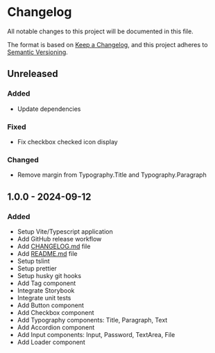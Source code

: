 # Changelog

All notable changes to this project will be documented in this file.

The format is based on [Keep a Changelog](https://keepachangelog.com/en/1.0.0/),
and this project adheres to [Semantic Versioning](https://semver.org/spec/v2.0.0.html).

## Unreleased
### Added
- Update dependencies
### Fixed
- Fix checkbox checked icon display
### Changed
- Remove margin from Typography.Title and Typography.Paragraph 

## 1.0.0 - 2024-09-12
### Added
- Setup Vite/Typescript application
- Add GitHub release workflow
- Add [CHANGELOG.md](CHANGELOG.md) file
- Add [README.md](README.md) file
- Setup tslint
- Setup prettier
- Setup husky git hooks
- Add Tag component
- Integrate Storybook
- Integrate unit tests
- Add Button component
- Add Checkbox component
- Add Typography components: Title, Paragraph, Text
- Add Accordion component
- Add Input components: Input, Password, TextArea, File
- Add Loader component
